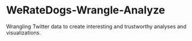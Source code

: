 # WeRateDogs-Wrangle-Analyze
Wrangling Twitter data to create interesting and trustworthy analyses and visualizations.
